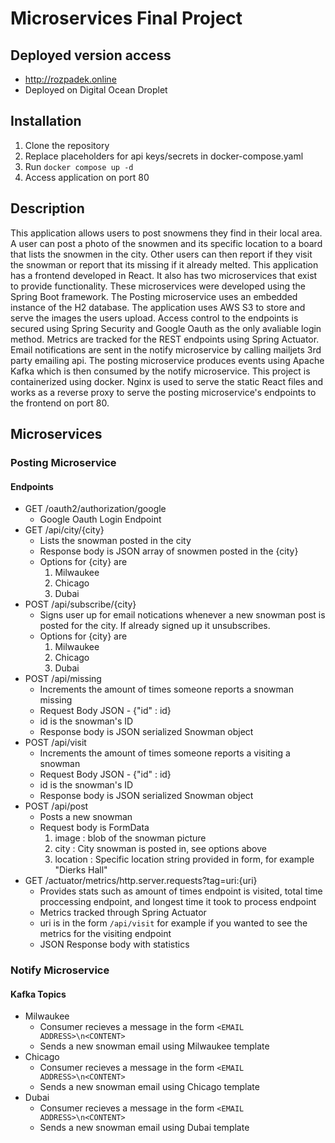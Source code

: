 # Microservices Final Project

## Deployed version access
-   http://rozpadek.online
-   Deployed on Digital Ocean Droplet

## Installation
1. Clone the repository
2. Replace placeholders for api keys/secrets in docker-compose.yaml
3. Run `docker compose up -d`
4. Access application on port 80

## Description
This application allows users to post snowmens they find in their local area. A user can post a photo of the snowmen and its specific location to a board that lists the snowmen in the city. Other users can then report if they visit the snowman or report that its missing if it already melted. This application has a frontend developed in React. It also has two microservices that exist to provide functionality. These microservices were developed using the Spring Boot framework. The Posting microservice uses an embedded instance of the H2 database. The application uses AWS S3 to store and serve the images the users upload. Access control to the endpoints is secured using Spring Security and Google Oauth as the only avaliable login method. Metrics are tracked for the REST endpoints using Spring Actuator. Email notifications are sent in the notify microservice by calling mailjets 3rd party emailing api. The posting microservice produces events using Apache Kafka which is then consumed by the notify microservice. This project is containerized using docker. Nginx is used to serve the static React files and works as a reverse proxy to serve the posting microservice's endpoints to the frontend on port 80.

## Microservices

### Posting Microservice

#### Endpoints
-   GET /oauth2/authorization/google 
    *   Google Oauth Login Endpoint
-   GET /api/city/{city} 
    *   Lists the snowman posted in the city
    *   Response body is JSON array of snowmen posted in the {city}
    *   Options for {city} are
        1. Milwaukee
        2. Chicago
        3. Dubai
-   POST /api/subscribe/{city}
    * Signs user up for email notications whenever a new snowman post is posted for the city. If already signed up it unsubscribes.
    *   Options for {city} are
        1. Milwaukee
        2. Chicago
        3. Dubai
-   POST /api/missing
    * Increments the amount of times someone reports a snowman missing
    * Request Body JSON - {"id" : id}
    * id is the snowman's ID
    * Response body is JSON serialized Snowman object
-   POST /api/visit
    * Increments the amount of times someone reports a visiting a snowman
    * Request Body JSON - {"id" : id}
    * id is the snowman's ID
    * Response body is JSON serialized Snowman object
-   POST /api/post
    * Posts a new snowman
    * Request body is FormData
        1. image : blob of the snowman picture
        2. city : City snowman is posted in, see options above
        3. location : Specific location string provided in form, for example "Dierks Hall"
-   GET /actuator/metrics/http.server.requests?tag=uri:{uri}
    * Provides stats such as amount of times endpoint is visited, total time proccessing endpoint, and longest time it took to process endpoint
    * Metrics tracked through Spring Actuator
    * uri is in the form `/api/visit` for example if you wanted to see the metrics for the visiting endpoint
    * JSON Response body with statistics


### Notify Microservice
#### Kafka Topics
-   Milwaukee
    * Consumer recieves a message in the form ``<EMAIL ADDRESS>\n<CONTENT>``
    * Sends a new snowman email using Milwaukee template
-   Chicago
    * Consumer recieves a message in the form ``<EMAIL ADDRESS>\n<CONTENT>``
    * Sends a new snowman email using Chicago template 
-   Dubai
    * Consumer recieves a message in the form ``<EMAIL ADDRESS>\n<CONTENT>``
    * Sends a new snowman email using Dubai template 
